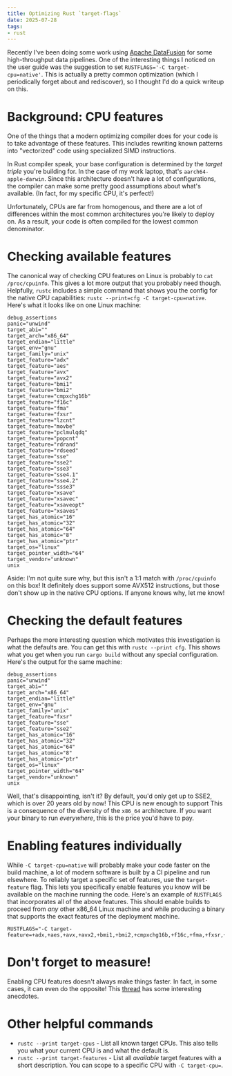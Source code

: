 ```yaml
---
title: Optimizing Rust `target-flags`
date: 2025-07-28
tags:
- rust
---
```


Recently I've been doing some work using [Apache DataFusion](https://datafusion.apache.org/) for some high-throughput data pipelines.
One of the interesting things I noticed on the user guide was the suggestion to set
`RUSTFLAGS='-C target-cpu=native'`.
This is actually a pretty common optimization (which I periodically forget about and rediscover),
so I thought I'd do a quick writeup on this.

# Background: CPU features

One of the things that a modern optimizing compiler does for your code is to take advantage of these features.
This includes rewriting known patterns into "vectorized" code using specialized SIMD instructions.

In Rust compiler speak, your base configuration is determined by the _target triple_
you're building for.
In the case of my work laptop, that's `aarch64-apple-darwin`.
Since this architecture doesn't have a lot of configurations,
the compiler can make some pretty good assumptions about what's available.
(In fact, for my specific CPU, it's perfect!)

Unfortunately, CPUs are far from homogenous,
and there are a lot of differences within the most common architectures you're likely to deploy on.
As a result, your code is often compiled for the lowest common denominator.

# Checking available features

The canonical way of checking CPU features on Linux is probably to `cat /proc/cpuinfo`.
This gives a lot more output that you probably need though.
Helpfully, `rustc` includes a simple command that shows you the config
for the native CPU capabilities: `rustc --print=cfg -C target-cpu=native`.
Here's what it looks like on one Linux machine:

```
debug_assertions
panic="unwind"
target_abi=""
target_arch="x86_64"
target_endian="little"
target_env="gnu"
target_family="unix"
target_feature="adx"
target_feature="aes"
target_feature="avx"
target_feature="avx2"
target_feature="bmi1"
target_feature="bmi2"
target_feature="cmpxchg16b"
target_feature="f16c"
target_feature="fma"
target_feature="fxsr"
target_feature="lzcnt"
target_feature="movbe"
target_feature="pclmulqdq"
target_feature="popcnt"
target_feature="rdrand"
target_feature="rdseed"
target_feature="sse"
target_feature="sse2"
target_feature="sse3"
target_feature="sse4.1"
target_feature="sse4.2"
target_feature="ssse3"
target_feature="xsave"
target_feature="xsavec"
target_feature="xsaveopt"
target_feature="xsaves"
target_has_atomic="16"
target_has_atomic="32"
target_has_atomic="64"
target_has_atomic="8"
target_has_atomic="ptr"
target_os="linux"
target_pointer_width="64"
target_vendor="unknown"
unix
```

Aside: I'm not quite sure why, but this isn't a 1:1 match with `/proc/cpuinfo` on this box!
It definitely does support some AVX512 instructions,
but those don't show up in the native CPU options.
If anyone knows why, let me know!

# Checking the default features

Perhaps the more interesting question which motivates this investigation is
what the defaults are.
You can get this with `rustc --print cfg`.
This shows what you get when you run `cargo build` without any special configuration.
Here's the output for the same machine:

```
debug_assertions
panic="unwind"
target_abi=""
target_arch="x86_64"
target_endian="little"
target_env="gnu"
target_family="unix"
target_feature="fxsr"
target_feature="sse"
target_feature="sse2"
target_has_atomic="16"
target_has_atomic="32"
target_has_atomic="64"
target_has_atomic="8"
target_has_atomic="ptr"
target_os="linux"
target_pointer_width="64"
target_vendor="unknown"
unix
```

Well, that's disappointing, isn't it?
By default, you'd only get up to SSE2, which is over 20 years old by now!
This CPU is new enough to support
This is a consequence of the diversity of the `x86_64` architecture.
If you want your binary to run _everywhere_, this is the price you'd have to pay.

# Enabling features individually

While `-C target-cpu=native` will probably make your code faster on the build machine,
a lot of modern software is built by a CI pipeline and run elsewhere.
To reliably target a specific set of features, use the `target-feature` flag.
This lets you specifically enable features you know will be available on the machine running the code.
Here's an example of `RUSTFLAGS` that incorporates all of the above features.
This should enable builds to proceed from _any_ other x86_64 Linux machine and while producing a binary
that supports the exact features of the deployment machine.

```shell
RUSTFLAGS="-C target-feature=+adx,+aes,+avx,+avx2,+bmi1,+bmi2,+cmpxchg16b,+f16c,+fma,+fxsr,+lzcnt,+movbe,+pclmulqdq,+popcnt,+rdrand,+rdseed,+sse,+sse2,+sse3,+sse4.1,+sse4.2,+ssse3,+xsave,+xsavec,+xsaveopt,+xsaves"
```

# Don't forget to measure!

Enabling CPU features doesn't always make things faster.
In fact, in some cases, it can even do the opposite!
This [thread](https://internals.rust-lang.org/t/slower-code-with-c-target-cpu-native/17315)
has some interesting anecdotes.

# Other helpful commands

* `rustc --print target-cpus` - List all known target CPUs. This also tells you what your current CPU is and what the default is.
* `rustc --print target-features` - List all _available_ target features with a short description. You can scope to a specific CPU with `-C target-cpu=`.
